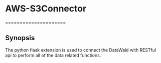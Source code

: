 # AWS-S3Connector
=====================

## Synopsis
The python flask extension is used to connect the DataWald with RESTful api to perform all of the data related functions.
